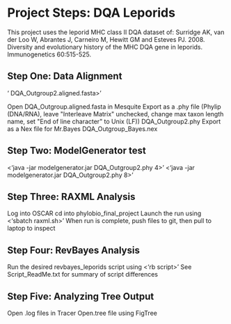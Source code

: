 # Project Steps: DQA Leporids

This project uses the leporid MHC class II DQA dataset of:
Surridge AK, van der Loo W, Abrantes J, Carneiro M, Hewitt GM and Esteves PJ. 2008.
Diversity and evolutionary history of the MHC DQA gene in leporids. 
Immunogenetics 60:515-525.

## Step One: Data Alignment

‘<mafft DQA_Outgroup2.fasta > DQA_Outgroup2.aligned.fasta>’

Open DQA_Outgroup.aligned.fasta in Mesquite
Export as a .phy file (Phylip (DNA/RNA), leave "Interleave Matrix" unchecked, change max 
taxon length name, set "End of line character" to Unix (LF))
  DQA_Outgroup2.phy
Export as a Nex file for Mr.Bayes
  DQA_Outgroup_Bayes.nex

## Step Two: ModelGenerator test

<‘java -jar modelgenerator.jar DQA_Outgroup2.phy 4>’
<‘java -jar modelgenerator.jar DQA_Outgroup2.phy 8>’

## Step Three: RAXML Analysis

Log into OSCAR
cd into phylobio_final_project
Launch the run using 
  <‘sbatch raxml.sh>’
When run is complete, push files to git, then pull to laptop to inspect

## Step Four: RevBayes Analysis
   
Run the desired revbayes_leporids script using
 <‘rb script>’
See Script_ReadMe.txt for summary of script differences
 
## Step Five: Analyzing Tree Output

Open .log files in Tracer
Open.tree file using FigTree